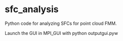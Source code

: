 # sfc_analysis
Python code for analyzing SFCs for point cloud FMM.

Launch the GUI in MPI_GUI with python outputgui.pyw
